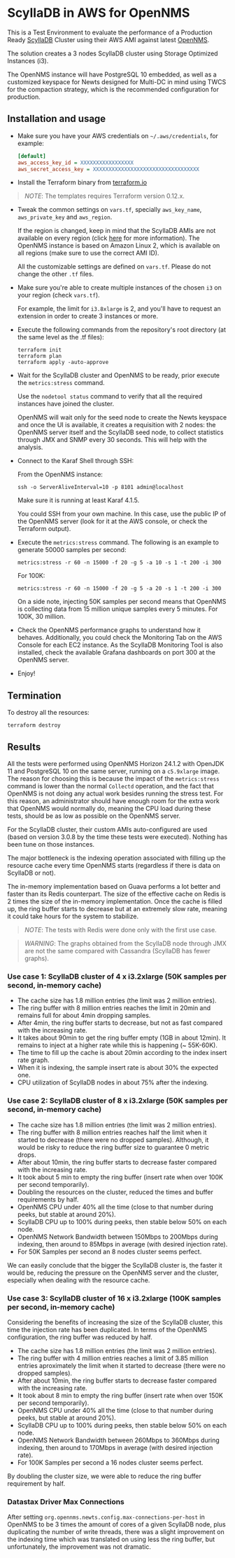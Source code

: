 # ScyllaDB in AWS for OpenNMS

This is a Test Environment to evaluate the performance of a Production Ready [ScyllaDB](https://www.scylladb.com/) Cluster using their AWS AMI against latest [OpenNMS](https://www.opennms.com/).

The solution creates a 3 nodes ScyllaDB cluster using Storage Optimized Instances (i3).

The OpenNMS instance will have PostgreSQL 10 embedded, as well as a customized keyspace for Newts designed for Multi-DC in mind using TWCS for the compaction strategy, which is the recommended configuration for production.

## Installation and usage

* Make sure you have your AWS credentials on `~/.aws/credentials`, for example:

  ```ini
  [default]
  aws_access_key_id = XXXXXXXXXXXXXXXXX
  aws_secret_access_key = XXXXXXXXXXXXXXXXXXXXXXXXXXXXXXXXXX
  ```

* Install the Terraform binary from [terraform.io](https://www.terraform.io)

> *NOTE*: The templates requires Terraform version 0.12.x.

* Tweak the common settings on `vars.tf`, specially `aws_key_name`, `aws_private_key` and `aws_region`.

  If the region is changed, keep in mind that the ScyllaDB AMIs are not available on every region (click [here](https://www.scylladb.com/download/#aws) for more information). The OpenNMS instance is based on Amazon Linux 2, which is available on all regions (make sure to use the correct AMI ID).

  All the customizable settings are defined on `vars.tf`. Please do not change the other `.tf` files.

* Make sure you're able to create multiple instances of the chosen `i3` on your region (check `vars.tf`).

  For example, the limit for `i3.8xlarge` is 2, and you'll have to request an extension in order to create 3 instances or more.

* Execute the following commands from the repository's root directory (at the same level as the .tf files):

  ```shell
  terraform init
  terraform plan
  terraform apply -auto-approve
  ```

* Wait for the ScyllaDB cluster and OpenNMS to be ready, prior execute the `metrics:stress` command.

  Use the `nodetool status` command to verify that all the required instances have joined the cluster.

  OpenNMS will wait only for the seed node to create the Newts keyspace and once the UI is available, it creates a requisition with 2 nodes: the OpenNMS server itself and the ScyllaDB seed node, to collect statistics through JMX and SNMP every 30 seconds. This will help with the analysis.

* Connect to the Karaf Shell through SSH:

  From the OpenNMS instance:

  ```shell
  ssh -o ServerAliveInterval=10 -p 8101 admin@localhost
  ```

  Make sure it is running at least Karaf 4.1.5.

  You could SSH from your own machine. In this case, use the public IP of the OpenNMS server (look for it at the AWS console, or check the Terraform output).

* Execute the `metrics:stress` command. The following is an example to generate 50000 samples per second:

  ```shell
  metrics:stress -r 60 -n 15000 -f 20 -g 5 -a 10 -s 1 -t 200 -i 300
  ```

  For 100K:

  ```shell
  metrics:stress -r 60 -n 15000 -f 20 -g 5 -a 20 -s 1 -t 200 -i 300
  ```

  On a side note, injecting 50K samples per second means that OpenNMS is collecting data from 15 million unique samples every 5 minutes. For 100K, 30 million.

* Check the OpenNMS performance graphs to understand how it behaves. Additionally, you could check the Monitoring Tab on the AWS Console for each EC2 instance. As the ScyllaDB Monitoring Tool is also installed, check the available Grafana dashboards on port 300 at the OpenNMS server.

* Enjoy!

## Termination

To destroy all the resources:

```shell
terraform destroy
```

## Results

All the tests were performed using OpenNMS Horizon 24.1.2 with OpenJDK 11 and PostgreSQL 10 on the same server, running on a `c5.9xlarge` image. The reason for choosing this is because the impact of the `metrics:stress` command is lower than the normal `Collectd` operation, and the fact that OpenNMS is not doing any actual work besides running the stress test. For this reason, an administrator should have enough room for the extra work that OpenNMS would normally do, meaning the CPU load during these tests, should be as low as possible on the OpenNMS server.

For the ScyllaDB cluster, their custom AMIs auto-configured are used (based on version 3.0.8 by the time these tests were executed). Nothing has been tune on those instances.

The major bottleneck is the indexing operation associated with filling up the resource cache every time OpenNMS starts (regardless if there is data on ScyllaDB or not).

The in-memory implementation based on Guava performs a lot better and faster than its Redis counterpart. The size of the effective cache on Redis is 2 times the size of the in-memory implementation. Once the cache is filled up, the ring buffer starts to decrease but at an extremely slow rate, meaning it could take hours for the system to stabilize.

> *NOTE*: The tests with Redis were done only with the first use case.

> *WARNING*: The graphs obtained from the ScyllaDB node through JMX are not the same compared with Cassandra (ScyllaDB has fewer graphs).

### Use case 1: ScyllaDB cluster of 4 x i3.2xlarge (50K samples per second, in-memory cache)

* The cache size has 1.8 million entries (the limit was 2 million entries).
* The ring buffer with 8 million entries reaches the limit in 20min and remains full for about 4min dropping samples.
* After 4min, the ring buffer starts to decrease, but not as fast compared with the increasing rate.
* It takes about 90min to get the ring buffer empty (1GB in about 12min). It remains to inject at a higher rate while this is happening (~ 55K-60K).
* The time to fill up the cache is about 20min according to the index insert rate graph.
* When it is indexing, the sample insert rate is about 30% the expected one.
* CPU utilization of ScyllaDB nodes in about 75% after the indexing.

### Use case 2: ScyllaDB cluster of 8 x i3.2xlarge (50K samples per second, in-memory cache)

* The cache size has 1.8 million entries (the limit was 2 million entries).
* The ring buffer with 8 million entries reaches half the limit when it started to decrease (there were no dropped samples). Although, it would be risky to reduce the ring buffer size to guarantee 0 metric drops.
* After about 10min, the ring buffer starts to decrease faster compared with the increasing rate.
* It took about 5 min to empty the ring buffer (insert rate when over 100K per second temporarily).
* Doubling the resources on the cluster, reduced the times and buffer requirements by half.
* OpenNMS CPU under 40% all the time (close to that number during peeks, but stable at around 20%).
* ScyllaDB CPU up to 100% during peeks, then stable below 50% on each node.
* OpenNMS Network Bandwidth between 150Mbps to 200Mbps during indexing, then around to 85Mbps in average (with desired injection rate).
* For 50K Samples per second an 8 nodes cluster seems perfect.

We can easily conclude that the bigger the ScyllaDB cluster is, the faster it would be, reducing the pressure on the OpenNMS server and the cluster, especially when dealing with the resource cache.

### Use case 3: ScyllaDB cluster of 16 x i3.2xlarge (100K samples per second, in-memory cache)

Considering the benefits of increasing the size of the ScyllaDB cluster, this time the injection rate has been duplicated. In terms of the OpenNMS configuration, the ring buffer was reduced by half.

* The cache size has 1.8 million entries (the limit was 2 million entries).
* The ring buffer with 4 million entries reaches a limit of 3.85 million entries aproximately the limit when it started to decrease (there were no dropped samples).
* After about 10min, the ring buffer starts to decrease faster compared with the increasing rate.
* It took about 8 min to empty the ring buffer (insert rate when over 150K per second temporarily).
* OpenNMS CPU under 40% all the time (close to that number during peeks, but stable at around 20%).
* ScyllaDB CPU up to 100% during peeks, then stable below 50% on each node.
* OpenNMS Network Bandwidth between 260Mbps to 360Mbps during indexing, then around to 170Mbps in average (with desired injection rate).
* For 100K Samples per second a 16 nodes cluster seems perfect.

By doubling the cluster size, we were able to reduce the ring buffer requirement by half.

### Datastax Driver Max Connections

After setting `org.opennms.newts.config.max-connections-per-host` in OpenNMS to be 3 times the amount of cores of a given ScyllaDB node, plus duplicating the number of write threads, there was a slight improvement on the indexing time which was translated on using less the ring buffer, but unfortunately, the improvement was not dramatic.
